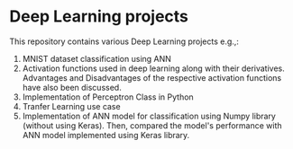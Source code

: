 # Deep Learning projects

This repository contains various Deep Learning projects e.g.,:
  1. MNIST dataset classification using ANN
  2. Activation functions used in deep learning along with their derivatives. Advantages and Disadvantages of the respective activation functions have also been discussed.
  3. Implementation of Perceptron Class in Python
  4. Tranfer Learning use case
  5. Implementation of ANN model for classification using Numpy library (without using Keras). Then, compared the model's performance with ANN model implemented using Keras library.
